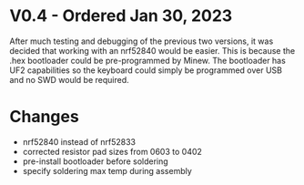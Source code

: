 # V0.4 - Ordered Jan 30, 2023
After much testing and debugging of the previous two versions, it was decided that working with an nrf52840 would be easier. This is because the .hex bootloader could be pre-programmed by Minew. The bootloader has UF2 capabilities so the keyboard could simply be programmed over USB and no SWD would be required.

# Changes
- nrf52840 instead of nrf52833
- corrected resistor pad sizes from 0603 to 0402
- pre-install bootloader before soldering
- specify soldering max temp during assembly

